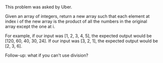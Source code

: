This problem was asked by Uber.

Given an array of integers, return a new array such that each element at index
i of the new array is the product of all the numbers in the original array
except the one at i.

For example, if our input was [1, 2, 3, 4, 5], the expected output would be
[120, 60, 40, 30, 24]. If our input was [3, 2, 1], the expected output would be
[2, 3, 6].

Follow-up: what if you can't use division?
